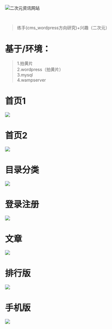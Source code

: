 ![二次元资讯网站](https://buzi.online/2/wp-content/uploads/2019/08/4f02215c7092c1c9222d58105dc0606f-32x32.jpg)

<br>

> 练手(cms_wordpress方向研究)+兴趣（二次元）


# 基于/环境：

> 1.拍黄片<br>
> 2.wordpress（拍黄片）<br>
> 3.mysql<br>
> 4.wampserver<br>

# 首页1

![](https://github.com/littlebuzi/Quadratic_element/blob/master/首页1.PNG)

# 首页2

![](https://github.com/littlebuzi/Quadratic_element/blob/master/首页2.PNG)

# 目录分类

![](https://github.com/littlebuzi/Quadratic_element/blob/master/目录分类.PNG)

# 登录注册

![](https://github.com/littlebuzi/Quadratic_element/blob/master/登录注册.PNG)

# 文章

![](https://github.com/littlebuzi/Quadratic_element/blob/master/文章.PNG)

# 排行版

![](https://github.com/littlebuzi/Quadratic_element/blob/master/排行版.PNG)

# 手机版

![](https://github.com/littlebuzi/Quadratic_element/blob/master/手机版.png)












